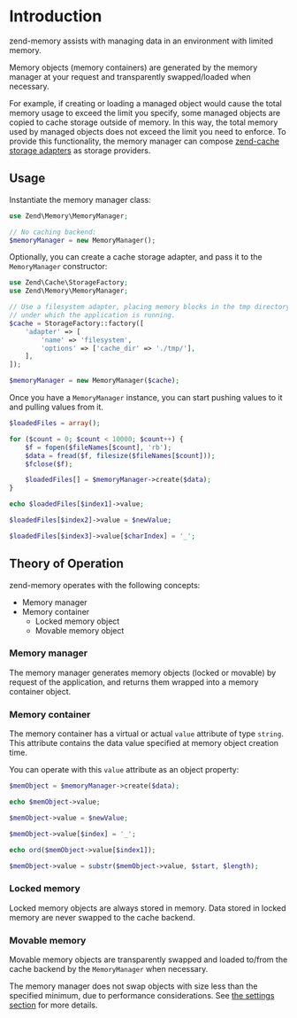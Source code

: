 # Introduction

zend-memory assists with managing data in an environment with limited memory.

Memory objects (memory containers) are generated by the memory manager at your
request and transparently swapped/loaded when necessary.

For example, if creating or loading a managed object would cause the total
memory usage to exceed the limit you specify, some managed objects are copied to
cache storage outside of memory. In this way, the total memory used by managed
objects does not exceed the limit you need to enforce. To provide this
functionality, the memory manager can compose [zend-cache storage adapters](http://zendframework.github.io/zend-cache/storage/adapter/)
as storage providers.

## Usage

Instantiate the memory manager class:

```php
use Zend\Memory\MemoryManager;

// No caching backend:
$memoryManager = new MemoryManager();
```

Optionally, you can create a cache storage adapter, and pass it to the
`MemoryManager` constructor:

```php
use Zend\Cache\StorageFactory;
use Zend\Memory\MemoryManager;

// Use a filesystem adapter, placing memory blocks in the tmp directory
// under which the application is running.
$cache = StorageFactory::factory([
    'adapter' => [
        'name' => 'filesystem',
        'options' => ['cache_dir' => './tmp/'],
    ],
]);

$memoryManager = new MemoryManager($cache);
```

Once you have a `MemoryManager` instance, you can start pushing values to it and
pulling values from it.

```php
$loadedFiles = array();

for ($count = 0; $count < 10000; $count++) {
    $f = fopen($fileNames[$count], 'rb');
    $data = fread($f, filesize($fileNames[$count]));
    $fclose($f);

    $loadedFiles[] = $memoryManager->create($data);
}

echo $loadedFiles[$index1]->value;

$loadedFiles[$index2]->value = $newValue;

$loadedFiles[$index3]->value[$charIndex] = '_';
```

## Theory of Operation

zend-memory operates with the following concepts:

- Memory manager
- Memory container
  - Locked memory object
  - Movable memory object

### Memory manager

The memory manager generates memory objects (locked or movable) by request of
the application, and returns them wrapped into a memory container object.

### Memory container

The memory container has a virtual or actual `value` attribute of type `string`.
This attribute contains the data value specified at memory object creation time.

You can operate with this `value` attribute as an object property:

```php
$memObject = $memoryManager->create($data);

echo $memObject->value;

$memObject->value = $newValue;

$memObject->value[$index] = '_';

echo ord($memObject->value[$index1]);

$memObject->value = substr($memObject->value, $start, $length);
```

### Locked memory

Locked memory objects are always stored in memory. Data stored in locked memory
are never swapped to the cache backend.

### Movable memory

Movable memory objects are transparently swapped and loaded to/from the cache
backend by the `MemoryManager` when necessary.

The memory manager does not swap objects with size less than the specified
minimum, due to performance considerations. See [the settings section](memory-manager.md#settings)
for more details.
